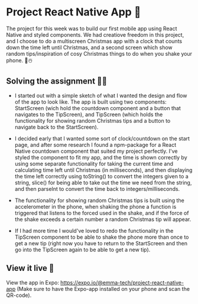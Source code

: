 # Project React Native App 📱

The project for this week was to build our first mobile app using React Native and styled components. We had creatiove freedom in this project, and I choose to do a multiscreen Christmas app with a clock that counts down the time left until Christmas, and a second screen which show random tips/inspiration of cosy Christmas things to do when you shake your phone. 🎄☃️

## Solving the assignment 👩‍💻
- I started out with a simple sketch of what I wanted the design and flow of the app to look like. The app is built using two components: StartScreen (wich hold the countdown component and a button that navigates to the TipScreen), and TipScreen (which holds the functionality for showing random Christmas tips and a button to navigate back to the StartScreen). 

- I decided early that I wanted some sort of clock/countdown on the start page, and after some research I found a npm-package for a React Native countdown component that suited my project perfectly. I've styled the component to fit my app, and the time is shown correctly by using some separate functionality for taking the current time and calculating time left until Christmas (in milliseconds), and then displaying the time left correctly using toString() to convert the integers given to a string, slice() for being able to take out the time we need from the string, and then parseInt to convert the time back to integers/milliseconds.

- The functionality for showing random Christmas tips is built using the accelerometer in the phone, when shaking the phone a function is triggered that listens to the forced used in the shake, and if the force of the shake exceeds a certain number a random Christmas tip will appear. 

- If I had more time I would've loved to redo the functionality in the TipScreen component to be able to shake the phone more than once to get a new tip (right now you have to return to the StartScreen and then go into the TipScreen again to be able to get a new tip).


## View it live 🎁

View the app in Expo: https://expo.io/@emma-tech/project-react-native-app (Make sure to have the Expo-app installed on your phone and scan the QR-code).

